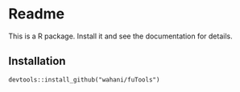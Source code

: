 Readme
========================================================

This is a R package. Install it and see the documentation for details.

Installation
----------------------
```
devtools::install_github("wahani/fuTools")
```